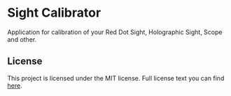 # Sight Calibrator

Application for calibration of your Red Dot Sight, Holographic Sight, Scope and other.

## License

This project is licensed under the MIT license. Full license text you can find [here](LICENSE.txt).